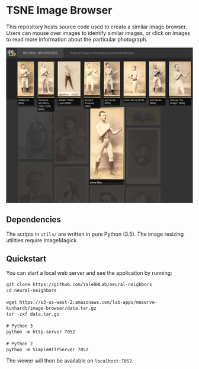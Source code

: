 # TSNE Image Browser

This repository hosts source code used to create a similar image browser. Users can mouse over images to identify similar images, or click on images to read more information about the particular photograph.

![App preview](/assets/images/preview.png?raw=true)

## Dependencies

The scripts in `utils/` are written in pure Python (3.5). The image resizing utilities require ImageMagick.

## Quickstart

You can start a local web server and see the application by running:

```
git clone https://github.com/YaleDHLab/neural-neighbors
cd neural-neighbors

wget https://s3-us-west-2.amazonaws.com/lab-apps/meserve-kunhardt/image-browser/data.tar.gz
tar -zxf data.tar.gz

# Python 3
python -m http.server 7052

# Python 2
python -m SimpleHTTPServer 7052
```

The viewer will then be available on `localhost:7052`.